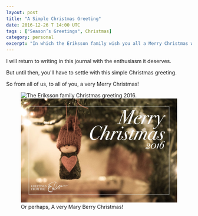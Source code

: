 ```yaml
---
layout: post
title: "A Simple Christmas Greeting"
date: 2016-12-26 T 14:00 UTC
tags : ["Season’s Greetings", Christmas]
category: personal
excerpt: "In which the Eriksson family wish you all a Merry Christmas with the annual season's greetings."
---
```

I will return to writing in this journal with the enthusiasm it deserves.

But until then, you'll have to settle with this simple Christmas greeting.

So from all of us, to all of you, a very Merry Christmas!

<figure>
  <img class="js-lazy-load" data-original="/assets/posts/2016/december/a-simple-christmas-greeting/christmas-greetings-from-the-eriksson-family-2016.jpg" alt="The Eriksson family Christmas greeting 2016.">
  <noscript>
    <img src="/assets/posts/2016/december/a-simple-christmas-greeting/christmas-greetings-from-the-eriksson-family-2016.jpg" alt="The Eriksson family Christmas greeting 2016.">
  </noscript>
  <figcaption>Or perhaps, A very Mary Berry Christmas!</figcaption>
</figure>
